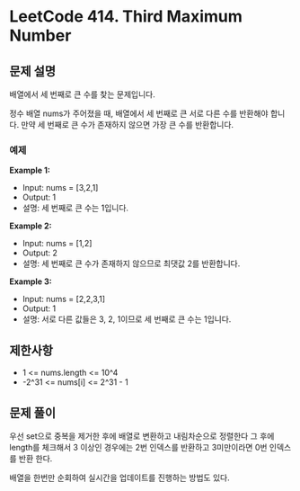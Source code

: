 # LeetCode 414. Third Maximum Number

## 문제 설명

배열에서 세 번째로 큰 수를 찾는 문제입니다.

정수 배열 nums가 주어졌을 때, 배열에서 세 번째로 큰 서로 다른 수를 반환해야 합니다. 만약 세 번째로 큰 수가 존재하지 않으면 가장 큰 수를 반환합니다.

### 예제

**Example 1:**

- Input: nums = [3,2,1]
- Output: 1
- 설명: 세 번째로 큰 수는 1입니다.

**Example 2:**

- Input: nums = [1,2]
- Output: 2
- 설명: 세 번째로 큰 수가 존재하지 않으므로 최댓값 2를 반환합니다.

**Example 3:**

- Input: nums = [2,2,3,1]
- Output: 1
- 설명: 서로 다른 값들은 3, 2, 1이므로 세 번째로 큰 수는 1입니다.

## 제한사항

- 1 <= nums.length <= 10^4
- -2^31 <= nums[i] <= 2^31 - 1

## 문제 풀이

우선 set으로 중복을 제거한 후에 배열로 변환하고 내림차순으로 정렬한다 그 후에
length를 체크해서 3 이상인 경우에는 2번 인덱스를 반환하고 3미만이라면 0번 인덱스를 반환 한다.

배열을 한번만 순회하여 실시간을 업데이트를 진행하는 방법도 있다.
